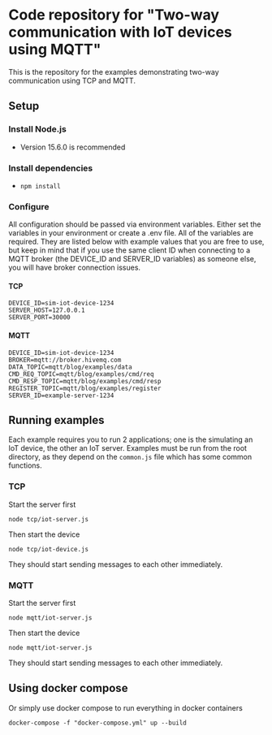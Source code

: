 # Code repository for "Two-way communication with IoT devices using MQTT"

This is the repository for the examples demonstrating two-way communication using TCP and MQTT.

## Setup

### Install Node.js

- Version 15.6.0 is recommended

### Install dependencies

- ```shell
  npm install
  ```

### Configure

All configuration should be passed via environment variables. Either set the variables in your environment or create a .env file. All of the variables are required. They are listed below with example values that you are free to use, but keep in mind that if you use the same client ID when connecting to a MQTT broker (the DEVICE_ID and SERVER_ID variables) as someone else, you will have broker connection issues.

#### TCP

```properties
DEVICE_ID=sim-iot-device-1234
SERVER_HOST=127.0.0.1
SERVER_PORT=30000
```

#### MQTT

```properties
DEVICE_ID=sim-iot-device-1234
BROKER=mqtt://broker.hivemq.com
DATA_TOPIC=mqtt/blog/examples/data
CMD_REQ_TOPIC=mqtt/blog/examples/cmd/req
CMD_RESP_TOPIC=mqtt/blog/examples/cmd/resp
REGISTER_TOPIC=mqtt/blog/examples/register
SERVER_ID=example-server-1234
```

## Running examples

Each example requires you to run 2 applications; one is the simulating an IoT device, the other an IoT server. Examples must be run from the root directory, as they depend on the `common.js` file which has some common functions.

### TCP 

Start the server first

```shell
node tcp/iot-server.js
```

Then start the device

```shell
node tcp/iot-device.js
```

They should start sending messages to each other immediately.

### MQTT

Start the server first

```shell
node mqtt/iot-server.js
```

Then start the device

```shell
node mqtt/iot-server.js
```

They should start sending messages to each other immediately.

## Using docker compose

Or simply use docker compose to run everything in docker containers

```shell
docker-compose -f "docker-compose.yml" up --build
```
